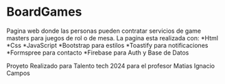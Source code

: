 # BoardGames

Pagina web donde las personas pueden contratar servicios de game masters para juegos de rol o de mesa.
La pagina esta realizada con:
*Html
*Css
*JavaScript
*Bootstrap para estilos
*Toastify para notificaciones
*Formspree para contacto
*Firebase para Auth y Base de Datos

Proyeto Realizado para Talento tech 2024 para el profesor Matias Ignacio Campos
